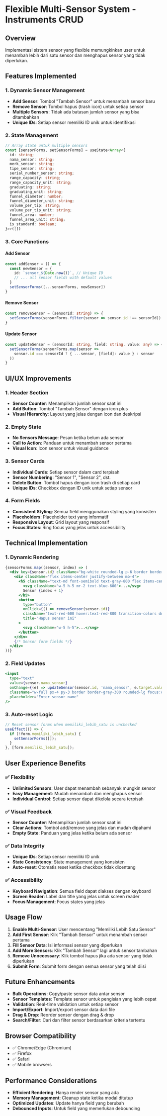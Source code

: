 # Flexible Multi-Sensor System - Instruments CRUD

## Overview
Implementasi sistem sensor yang flexible memungkinkan user untuk menambah lebih dari satu sensor dan menghapus sensor yang tidak diperlukan.

## Features Implemented

### 1. Dynamic Sensor Management
- **Add Sensor**: Tombol "Tambah Sensor" untuk menambah sensor baru
- **Remove Sensor**: Tombol hapus (trash icon) untuk setiap sensor
- **Multiple Sensors**: Tidak ada batasan jumlah sensor yang bisa ditambahkan
- **Unique IDs**: Setiap sensor memiliki ID unik untuk identifikasi

### 2. State Management
```typescript
// Array state untuk multiple sensors
const [sensorForms, setSensorForms] = useState<Array<{
  id: string;
  nama_sensor: string;
  merk_sensor: string;
  tipe_sensor: string;
  serial_number_sensor: string;
  range_capacity: string;
  range_capacity_unit: string;
  graduating: string;
  graduating_unit: string;
  funnel_diameter: number;
  funnel_diameter_unit: string;
  volume_per_tip: string;
  volume_per_tip_unit: string;
  funnel_area: number;
  funnel_area_unit: string;
  is_standard: boolean;
}>>([])
```

### 3. Core Functions

#### Add Sensor
```typescript
const addSensor = () => {
  const newSensor = {
    id: `sensor_${Date.now()}`, // Unique ID
    // ... all sensor fields with default values
  }
  setSensorForms([...sensorForms, newSensor])
}
```

#### Remove Sensor
```typescript
const removeSensor = (sensorId: string) => {
  setSensorForms(sensorForms.filter(sensor => sensor.id !== sensorId))
}
```

#### Update Sensor
```typescript
const updateSensor = (sensorId: string, field: string, value: any) => {
  setSensorForms(sensorForms.map(sensor => 
    sensor.id === sensorId ? { ...sensor, [field]: value } : sensor
  ))
}
```

## UI/UX Improvements

### 1. Header Section
- **Sensor Counter**: Menampilkan jumlah sensor saat ini
- **Add Button**: Tombol "Tambah Sensor" dengan icon plus
- **Visual Hierarchy**: Layout yang jelas dengan icon dan deskripsi

### 2. Empty State
- **No Sensors Message**: Pesan ketika belum ada sensor
- **Call to Action**: Panduan untuk menambah sensor pertama
- **Visual Icon**: Icon sensor untuk visual guidance

### 3. Sensor Cards
- **Individual Cards**: Setiap sensor dalam card terpisah
- **Sensor Numbering**: "Sensor 1", "Sensor 2", dst.
- **Delete Button**: Tombol hapus dengan icon trash di setiap card
- **Unique IDs**: Checkbox dengan ID unik untuk setiap sensor

### 4. Form Fields
- **Consistent Styling**: Semua field menggunakan styling yang konsisten
- **Placeholders**: Placeholder text yang informatif
- **Responsive Layout**: Grid layout yang responsif
- **Focus States**: Ring focus yang jelas untuk accessibility

## Technical Implementation

### 1. Dynamic Rendering
```jsx
{sensorForms.map((sensor, index) => (
  <div key={sensor.id} className="bg-white rounded-lg p-6 border border-gray-200 shadow-sm">
    <div className="flex items-center justify-between mb-4">
      <h5 className="text-md font-semibold text-gray-800 flex items-center">
        <svg className="w-5 h-5 mr-2 text-blue-600">...</svg>
        Sensor {index + 1}
      </h5>
      <button
        type="button"
        onClick={() => removeSensor(sensor.id)}
        className="text-red-600 hover:text-red-800 transition-colors duration-200 p-1"
        title="Hapus sensor ini"
      >
        <svg className="w-5 h-5">...</svg>
      </button>
    </div>
    {/* Sensor form fields */}
  </div>
))}
```

### 2. Field Updates
```jsx
<input
  type="text"
  value={sensor.nama_sensor}
  onChange={(e) => updateSensor(sensor.id, 'nama_sensor', e.target.value)}
  className="w-full px-4 py-3 border border-gray-300 rounded-lg focus:outline-none focus:ring-2 focus:ring-blue-500 focus:border-transparent transition-all duration-200"
  placeholder="Enter sensor name"
/>
```

### 3. Auto-reset Logic
```typescript
// Reset sensor forms when memiliki_lebih_satu is unchecked
useEffect(() => {
  if (!form.memiliki_lebih_satu) {
    setSensorForms([]);
  }
}, [form.memiliki_lebih_satu]);
```

## User Experience Benefits

### ✅ **Flexibility**
- **Unlimited Sensors**: User dapat menambah sebanyak mungkin sensor
- **Easy Management**: Mudah menambah dan menghapus sensor
- **Individual Control**: Setiap sensor dapat dikelola secara terpisah

### ✅ **Visual Feedback**
- **Sensor Counter**: Menampilkan jumlah sensor saat ini
- **Clear Actions**: Tombol add/remove yang jelas dan mudah dipahami
- **Empty State**: Panduan yang jelas ketika belum ada sensor

### ✅ **Data Integrity**
- **Unique IDs**: Setiap sensor memiliki ID unik
- **State Consistency**: State management yang konsisten
- **Auto-reset**: Otomatis reset ketika checkbox tidak dicentang

### ✅ **Accessibility**
- **Keyboard Navigation**: Semua field dapat diakses dengan keyboard
- **Screen Reader**: Label dan title yang jelas untuk screen reader
- **Focus Management**: Focus states yang jelas

## Usage Flow

1. **Enable Multi-Sensor**: User mencentang "Memiliki Lebih Satu Sensor"
2. **Add First Sensor**: Klik "Tambah Sensor" untuk menambah sensor pertama
3. **Fill Sensor Data**: Isi informasi sensor yang diperlukan
4. **Add More Sensors**: Klik "Tambah Sensor" lagi untuk sensor tambahan
5. **Remove Unnecessary**: Klik tombol hapus jika ada sensor yang tidak diperlukan
6. **Submit Form**: Submit form dengan semua sensor yang telah diisi

## Future Enhancements

- **Bulk Operations**: Copy/paste sensor data antar sensor
- **Sensor Templates**: Template sensor untuk pengisian yang lebih cepat
- **Validation**: Real-time validation untuk setiap sensor
- **Import/Export**: Import/export sensor data dari file
- **Drag & Drop**: Reorder sensor dengan drag & drop
- **Search/Filter**: Cari dan filter sensor berdasarkan kriteria tertentu

## Browser Compatibility
- ✅ Chrome/Edge (Chromium)
- ✅ Firefox
- ✅ Safari
- ✅ Mobile browsers

## Performance Considerations
- **Efficient Rendering**: Hanya render sensor yang ada
- **Memory Management**: Cleanup state ketika modal ditutup
- **Optimized Updates**: Update hanya field yang berubah
- **Debounced Inputs**: Untuk field yang memerlukan debouncing




